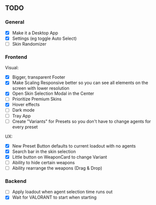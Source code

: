 ## TODO

### General

- [x] Make it a Desktop App
- [x] Settings (eg toggle Auto Select)
- [ ] Skin Randomizer

### Frontend

Visual:
- [x] Bigger, transparent Footer
- [x] Make Scaling Responsive better so you can see all elements on the screen with lower resolution
- [x] Open Skin Selection Modal in the Center
- [ ] Prioritize Premium Skins
- [x] Hover effects
- [ ] Dark mode
- [ ] Tray App
- [ ] Create "Variants" for Presets so you don't have to change agents for every preset

UX:
- [x] New Preset Button defaults to current loadout with no agents
- [x] Search bar in the skin selection
- [x] Little button on WeaponCard to change Variant
- [ ] Ability to hide certain weapons
- [ ] Ability rearrange the weapons (Drag & Drop)

### Backend

- [ ] Apply loadout when agent selection time runs out
- [x] Wait for VALORANT to start when starting 
